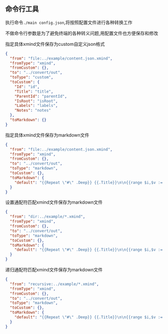 ## 命令行工具

执行命令`./main config.json`,将按照配置文件进行各种转换工作

不做命令行参数是为了避免终端的各种转义问题,用配置文件也方便保存和修改

指定具体xmind文件保存为custom自定义json格式
```json
{
  "from": "file:../example/content.json.xmind",
  "fromType": "xmind",
  "fromCustom": {},
  "to": "../convert/out",
  "toType": "custom",
  "toCustom": {
    "Id": "id",
    "Title": "title",
    "ParentId": "parentId",
    "IsRoot": "isRoot",
    "Labels": "labels",
    "Notes": "notes"
  },
  "toMarkdown": {}
}
```

指定具体xmind文件保存为markdown文件
```json
{
  "from": "file:../example/content.json.xmind",
  "fromType": "xmind",
  "fromCustom": {},
  "to": "../convert/out",
  "toType": "markdown",
  "toCustom": {},
  "toMarkdown": {
    "default": "{{Repeat \"#\" .Deep}} {{.Title}}\n\n{{range $i,$v := .Labels}}> {{$v}}\n\n{{end}}{{range $i,$v := (SplitLines .Notes \"\\n\\r\")}}> {{$v}}\n\n{{end}}"
  }
}
```

设置通配符匹配xmind文件保存为markdown文件
```json
{
  "from": "dir:../example/*.xmind",
  "fromType": "xmind",
  "fromCustom": {},
  "to": "../convert/out",
  "toType": "markdown",
  "toCustom": {},
  "toMarkdown": {
    "default": "{{Repeat \"#\" .Deep}} {{.Title}}\n\n{{range $i,$v := .Labels}}> {{$v}}\n\n{{end}}{{range $i,$v := (SplitLines .Notes \"\\n\\r\")}}> {{$v}}\n\n{{end}}"
  }
}
```

递归通配符匹配xmind文件保存为markdown文件
```json
{
  "from": "recursive:../example/*.xmind",
  "fromType": "xmind",
  "fromCustom": {},
  "to": "../convert/out",
  "toType": "markdown",
  "toCustom": {},
  "toMarkdown": {
    "default": "{{Repeat \"#\" .Deep}} {{.Title}}\n\n{{range $i,$v := .Labels}}> {{$v}}\n\n{{end}}{{range $i,$v := (SplitLines .Notes \"\\n\\r\")}}> {{$v}}\n\n{{end}}"
  }
}
```
